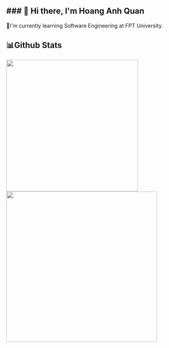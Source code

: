 <h2> ### 👋 Hi there, I'm Hoang Anh Quan</h2>
🚀I'm currently learning Software Engineering at FPT University.

<h2>📊Github Stats</h2>
<div>
  <a href="#">
    <img width="350px" src="https://github-readme-stats.vercel.app/api/top-langs/?username=quanhoang3012&layout=donut&theme=dracula">
</a>
  <a href="#">
    <img width="400px" src="https://github-readme-stats.vercel.app/api?username=quanhoang3012&show_icons=true&theme=dracula">
</a>
</div>
